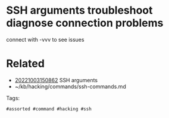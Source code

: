 # SSH arguments troubleshoot diagnose connection problems
connect with -vvv to see issues

# Related

- [20221003150862](/zet/20221003150862/README.md) SSH arguments
- ~/kb/hacking/commands/ssh-commands.md

Tags:

    #assorted #command #hacking #ssh
